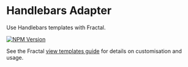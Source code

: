 # Handlebars Adapter

Use Handlebars templates with Fractal.

[![NPM Version](https://img.shields.io/npm/v/@frctl/handlebars.svg?style=flat-square)](https://www.npmjs.com/package/@frctl/handlebars)

See the Fractal [view templates guide](http://fractal.build/guide/core-concepts/views) for details on customisation and usage.
